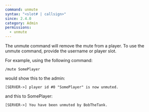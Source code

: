 ```yaml
---
command: unmute
syntax: "<slot# | callsign>"
since: 2.4.0
category: Admin
permissions:
  - unmute
---
```


The unmute command will remove the mute from a player. To use the unmute command, provide the username or player slot.

For example, using the following command:

```
/mute SomePlayer
```

would show this to the admin:

```
[SERVER->] player id #0 "SomePlayer" is now unmuted.
```

and this to SomePlayer:

```
[SERVER->] You have been unmuted by BobTheTank.
```

